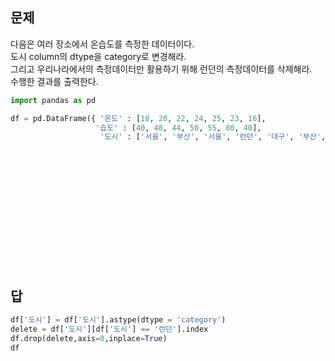 <h2>문제</h2>

다음은 여러 장소에서 온습도를 측정한 데이터이다.<br>
도시 column의 dtype을 category로 변경해라.<br>
그리고 우리나라에서의 측정데이터만 활용하기 위해 런던의 측정데이터를 삭제해라.<br>
수행한 결과를 출력한다.


```python
import pandas as pd

df = pd.DataFrame({ '온도' : [18, 20, 22, 24, 25, 23, 16],
                   '습도' : [40, 48, 44, 50, 55, 80, 40],
                    '도시' : ['서울', '부산', '서울', '런던', '대구', '부산', '런던']})
```
<br><br><br><br><br><br><br><br><br><br><br>
<h2>답</h2>

```python
df['도시'] = df['도시'].astype(dtype = 'category')
delete = df['도시'][df['도시'] == '런던'].index
df.drop(delete,axis=0,inplace=True)
df
```
